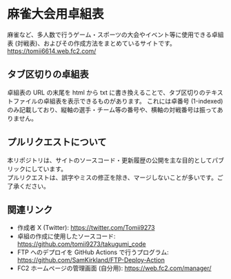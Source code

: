 # 麻雀大会用卓組表

麻雀など、多人数で行うゲーム・スポーツの大会やイベント等に使用できる卓組表 (対戦表)、およびその作成方法をまとめているサイトです。  
https://tomii6614.web.fc2.com/

## タブ区切りの卓組表

卓組表の URL の末尾を html から txt に書き換えることで、タブ区切りのテキストファイルの卓組表を表示できるものがあります。
これには卓番号 (1-indexed) のみ記載しており、縦軸の選手・チーム等の番号や、横軸の対戦番号は振ってありません。

## プルリクエストについて

本リポジトリは、サイトのソースコード・更新履歴の公開を主な目的としてパブリックにしています。  
プルリクエストは、誤字やミスの修正を除き、マージしないことが多いです。ご了承ください。

## 関連リンク

- 作成者 X (Twitter): https://twitter.com/Tomii9273
- 卓組の作成に使用したソースコード: https://github.com/tomii9273/takugumi_code
- FTP へのデプロイを GitHub Actions で行うプログラム: https://github.com/SamKirkland/FTP-Deploy-Action
- FC2 ホームページの管理画面 (自分用): https://web.fc2.com/manager/
